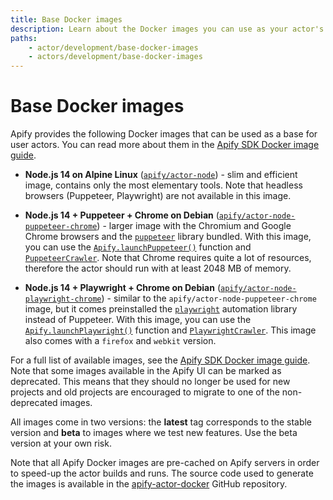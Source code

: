 ```yaml
---
title: Base Docker images
description: Learn about the Docker images you can use as your actor's base. Choose the correct base image for your actor's type and requirements.
paths:
    - actor/development/base-docker-images
    - actors/development/base-docker-images
---
```


# [](#base-docker-images) Base Docker images

Apify provides the following Docker images that can be used as a base for user actors. You can read more about them in the [Apify SDK Docker image guide](https://sdk.apify.com/docs/guides/docker-images).

- **Node.js 14 on Alpine Linux** ([`apify/actor-node`](https://hub.docker.com/r/apify/actor-node/)) - slim and efficient image, contains only the most elementary tools. Note that headless browsers (Puppeteer, Playwright) are not available in this image.

- **Node.js 14 + Puppeteer + Chrome on Debian** ([`apify/actor-node-puppeteer-chrome`](https://hub.docker.com/r/apify/actor-node-puppeteer-chrome/)) - larger image with the Chromium and Google Chrome browsers and the [`puppeteer`](https://github.com/puppeteer/puppeteer) library bundled. With this image, you can use the [`Apify.launchPuppeteer()`](https://sdk.apify.com/docs/api/apify#launchpuppeteer) function and [`PuppeteerCrawler`](https://sdk.apify.com/docs/api/puppeteer-crawler). Note that Chrome requires quite a lot of resources, therefore the actor should run with at least 2048 MB of memory.

- **Node.js 14 + Playwright + Chrome on Debian**  ([`apify/actor-node-playwright-chrome`](https://hub.docker.com/r/apify/actor-node-playwright-chrome/)) - similar to the `apify/actor-node-puppeteer-chrome` image, but it comes preinstalled the [`playwright`](https://github.com/microsoft/playwright) automation library instead of Puppeteer. With this image, you can use the [`Apify.launchPlaywright()`](https://sdk.apify.com/docs/api/apify#launchplaywright) function and [`PlaywrightCrawler`](https://sdk.apify.com/docs/api/playwright-crawler). This image also comes with a `firefox` and `webkit` version.

For a full list of available images, see the [Apify SDK Docker image guide](https://sdk.apify.com/docs/guides/docker-images). Note that some images available in the Apify UI can be marked as deprecated. This means that they should no longer be used for new projects and old projects are encouraged to migrate to one of the non-deprecated images.

All images come in two versions: the **latest** tag corresponds to the stable version and **beta** to images where we test new features. Use the beta version at your own risk.

Note that all Apify Docker images are pre-cached on Apify servers in order to speed-up the actor builds and runs. The source code used to generate the images is available in the [apify-actor-docker](https://github.com/apifytech/apify-actor-docker) GitHub repository.
